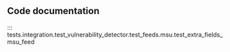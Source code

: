 ## Code documentation

::: tests.integration.test_vulnerability_detector.test_feeds.msu.test_extra_fields_msu_feed
